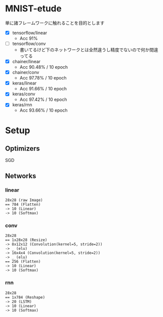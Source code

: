 # MNIST-etude

単に諸フレームワークに触れることを目的とします

- [x] tensorflow/linear
    - Acc 91%
- [ ] tensorflow/conv
    - 書いてるけど下のネットワークとは全然違うし精度でないので何か間違ってる
- [x] chainer/linear
    - Acc 90.48% / 10 epoch
- [x] chainer/conv
    - Acc 97.78% / 10 epoch
- [x] keras/linear
    - Acc 91.66% / 10 epoch
- [x] keras/conv
    - Acc 97.42% / 10 epoch
- [x] keras/rnn
    - Acc 93.66% / 10 epoch


# Setup

## Optimizers

SGD

## Networks

### linear

```
28x28 (raw Image)
== 784 (Flatten)
-> 10 (Linear)
-> 10 (Softmax)
```

### conv

```
28x28
== 1x28x28 (Resize)
-> 8x12x12 (Convolution(kernel=5, stride=2))
-> _ (elu)
-> 16x4x4 (Convolution(kernel=5, stride=2))
-> _ (elu)
== 256 (Flatten)
-> 10 (Linear)
-> 10 (Softmax)
```

### rnn

```
28x28
== 1x784 (Reshape)
-> 20 (LSTM)
-> 10 (Linear)
-> 10 (Softmax)
```
